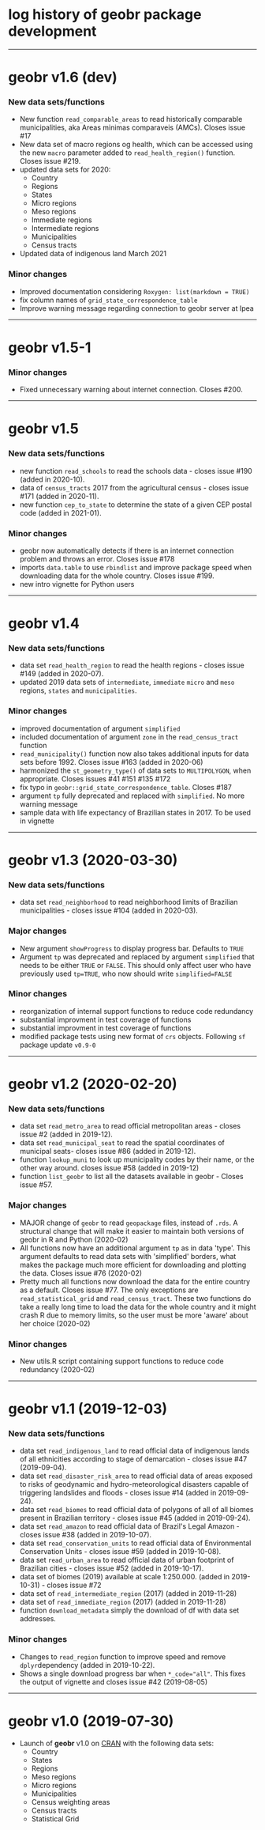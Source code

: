 # log history of geobr package development


-------------------------------------------------------
# geobr v1.6 (dev)

### New data sets/functions
* New function `read_comparable_areas` to read historically comparable municipalities, aka Areas minimas comparaveis (AMCs). Closes issue #17
* New data set of macro regions og health, which can be accessed using the new `macro` parameter added to `read_health_region()` function. Closes issue #219.
* updated data sets for 2020:
  * Country
  * Regions
  * States
  * Micro regions
  * Meso regions
  * Immediate regions
  * Intermediate regions
  * Municipalities
  * Census tracts
* Updated data of indigenous land March 2021

  
  
  
### Minor changes
* Improved documentation considering `Roxygen: list(markdown = TRUE)`
* fix column names of `grid_state_correspondence_table`
* Improve warning message regarding connection to geobr server at Ipea


-------------------------------------------------------
# geobr v1.5-1

### Minor changes
* Fixed unnecessary warning about internet connection. Closes #200.


-------------------------------------------------------
# geobr v1.5

### New data sets/functions
* new function `read_schools` to read the schools data - closes issue #190 (added in 2020-10).
* data of `census_tracts` 2017 from the agricultural census - closes issue #171 (added in 2020-11).
* new function `cep_to_state` to determine the state of a given CEP postal code 
(added in 2021-01).

### Minor changes
* geobr now automatically detects if there is an internet connection problem and throws an error. Closes issue #178
* imports `data.table` to use `rbindlist` and improve package speed when downloading data for the whole country. Closes issue #199.
* new intro vignette for Python users


-------------------------------------------------------
# geobr v1.4


### New data sets/functions
* data set `read_health_region` to read the health regions - closes issue #149 (added in 2020-07).
* updated 2019 data sets of `intermediate`, `immediate` `micro` and `meso` regions, `states` and `municipalities`.

### Minor changes
* improved documentation of argument `simplified`
* included documentation of argument `zone` in the `read_census_tract` function
* `read_municipality()` function now also takes additional inputs for data sets before 1992. Closes issue #163 (added in 2020-06)
* harmonized the `st_geometry_type()` of data sets to `MULTIPOLYGON`, when appropriate. Closes issues #41 #151  #135 #172
* fix typo in `geobr::grid_state_correspondence_table`. Closes #187
* argument `tp` fully deprecated and replaced with `simplified`. No more warning message
* sample data with life expectancy of Brazilian states in 2017. To be used in vignette

-------------------------------------------------------
# geobr v1.3 (2020-03-30)

### New data sets/functions
* data set `read_neighborhood` to read neighborhood limits of Brazilian municipalities - closes issue #104 (added in 2020-03).

### Major changes
* New argument `showProgress` to display progress bar. Defaults to `TRUE`
* Argument `tp` was deprecated and replaced by argument `simplified` that needs to be either `TRUE` or `FALSE`. This should only affect user who have previously used `tp=TRUE`, who now should write `simplified=FALSE`

### Minor changes

* reorganization of internal support functions to reduce code redundancy
* substantial improvment in test coverage of functions
* substantial improvment in test coverage of functions
* modified package tests using new format of `crs` objects. Following `sf` package update `v0.9-0`



-------------------------------------------------------
# geobr v1.2 (2020-02-20)

### New data sets/functions
* data set `read_metro_area` to read official metropolitan areas - closes issue #2 (added in 2019-12).
* data set `read_municipal_seat` to read the spatial coordinates of municipal seats- closes issue #86 (added in 2019-12).
* function `lookup_muni` to look up municipality codes by their name, or the other way around. closes issue #58 (added in 2019-12)
* function `list_geobr` to list all the datasets available in geobr - Closes issue #57.
  
### Major changes
* MAJOR change of `geobr` to read `geopackage` files, instead of `.rds`. A structural change that will make it easier to maintain both versions of geobr in R and Python  (2020-02)
* All functions now have an additional argument `tp` as in data 'type'. This argument defaults to read data sets with 'simplified' borders, what makes the package much more efficient for downloading and plotting the data. Closes issue #76 (2020-02)
* Pretty much all functions now download the data for the entire country as a default. Closes issue #77. The only exceptions are `read_statistical_grid` and `read_census_tract`. These two functions do take a really long time to load the data for the whole country and it might crash R due to memory limits, so the user must be more 'aware' about her choice (2020-02)

### Minor changes
 * New utils.R script containing support functions to reduce code redundancy (2020-02)




-------------------------------------------------------
# geobr v1.1 (2019-12-03)

### New data sets/functions
* data set `read_indigenous_land` to read official data of indigenous lands of all ethnicities according to stage of demarcation - closes issue #47 (2019-09-04).
* data set `read_disaster_risk_area` to read official data of areas exposed to risks of geodynamic and hydro-meteorological disasters capable of triggering landslides and floods - closes issue #14 (added in 2019-09-24).
* data set `read_biomes` to read official data of polygons of all of all biomes present in Brazilian territory - closes issue #45 (added in 2019-09-24).
* data set `read_amazon` to read official data of Brazil's Legal Amazon - closes issue #38 (added in 2019-10-07).
* data set `read_conservation_units` to read official data of Environmental Conservation Units - closes issue #59 (added in 2019-10-08).
* data set `read_urban_area` to read official data of urban footprint of Brazilian cities - closes issue #52 (added in 2019-10-17).
* data set of biomes (2019) available at scale 1:250.000. (added in 2019-10-31) - closes issue #72
* data set of `read_intermediate_region` (2017) (added in 2019-11-28)
* data set of `read_immediate_region` (2017) (added in 2019-11-28)
* function `download_metadata` simply the download of df with data set addresses.

### Minor changes
* Changes to `read_region` function to improve speed and remove `dplyr`dependency (added in 2019-10-22).
* Shows a single download progress bar when `*_code="all"`. This fixes the output of vignette and closes issue #42 (2019-08-05)




-------------------------------------------------------
# geobr v1.0 (2019-07-30)

* Launch of **geobr** v1.0 on [CRAN](https://CRAN.R-project.org/package=geobr) with the following data sets:
  * Country
  * States
  * Regions
  * Meso regions
  * Micro regions
  * Municipalities
  * Census weighting areas
  * Census tracts
  * Statistical Grid 
